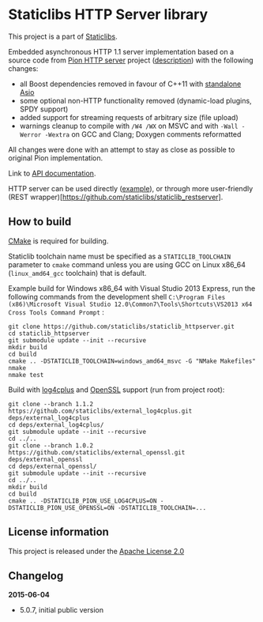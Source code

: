Staticlibs HTTP Server library
==============================

This project is a part of [Staticlibs](http://staticlibs.net/).

Embedded asynchronous HTTP 1.1 server implementation based on a source code from [Pion HTTP server](https://github.com/splunk/pion)
project ([description](http://sourceforge.net/p/pion/mailman/message/32075645/)) with the following changes:

 - all Boost dependencies removed in favour of C++11 with [standalone Asio](https://think-async.com/Asio/AsioStandalone)
 - some optional non-HTTP functionality removed (dynamic-load plugins, SPDY support)
 - added support for streaming requests  of arbitrary size (file upload)
 - warnings cleanup to compile with `/W4 /WX` on MSVC and with `-Wall -Werror -Wextra` on GCC and Clang; Doxygen comments reformatted

All changes were done with an attempt to stay as close as possible to original Pion implementation.

Link to [API documentation](http://staticlibs.github.io/staticlib_httpserver/docs/html/namespacepion_1_1http.html).

HTTP server can be used directly ([example](https://github.com/staticlibs/staticlib_httpserver/blob/master/test/pion_test.cpp)),
or through more user-friendly (REST wrapper)[https://github.com/staticlibs/staticlib_restserver].

How to build
------------

[CMake](http://cmake.org/) is required for building.

Staticlib toolchain name must be specified as a `STATICLIB_TOOLCHAIN` parameter to `cmake` command
unless you are using GCC on Linux x86_64 (`linux_amd64_gcc` toolchain) that is default.

Example build for Windows x86_64 with Visual Studio 2013 Express, run the following commands 
from the development shell `C:\Program Files (x86)\Microsoft Visual Studio 12.0\Common7\Tools\Shortcuts\VS2013 x64 Cross Tools Command Prompt` :

    git clone https://github.com/staticlibs/staticlib_httpserver.git
    cd staticlib_httpserver
    git submodule update --init --recursive
    mkdir build
    cd build
    cmake .. -DSTATICLIB_TOOLCHAIN=windows_amd64_msvc -G "NMake Makefiles"
    nmake
    nmake test

Build with [log4cplus](https://github.com/staticlibs/external_log4cplus) and [OpenSSL](https://github.com/staticlibs/external_openssl) support (run from project root):

    git clone --branch 1.1.2 https://github.com/staticlibs/external_log4cplus.git deps/external_log4cplus
    cd deps/external_log4cplus/
    git submodule update --init --recursive
    cd ../..
    git clone --branch 1.0.2 https://github.com/staticlibs/external_openssl.git deps/external_openssl
    cd deps/external_openssl/
    git submodule update --init --recursive
    cd ../..
    mkdir build
    cd build
    cmake .. -DSTATICLIB_PION_USE_LOG4CPLUS=ON -DSTATICLIB_PION_USE_OPENSSL=ON -DSTATICLIB_TOOLCHAIN=...

License information
-------------------

This project is released under the [Apache License 2.0](http://www.apache.org/licenses/LICENSE-2.0)

Changelog
---------

**2015-06-04**

 * 5.0.7, initial public version
